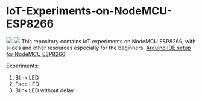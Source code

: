 # IoT-Experiments-on-NodeMCU-ESP8266
![](https://upload.wikimedia.org/wikipedia/commons/thumb/7/7e/NodeMCU_DEVKIT_1.0.jpg/450px-NodeMCU_DEVKIT_1.0.jpg)
![](https://components101.com/sites/default/files/component_pin/NodeMCU-ESP8266-Pinout.jpg)
This repository contains IoT experiments on NodeMCU ESP8266, with slides and other resources especially for the beginners.
[Arduino IDE setup for NodeMCU ESP8266](https://github.com/esp8266/Arduino)

Experiments:
1. Blink LED
2. Fade LED
3. Blink LED without delay

